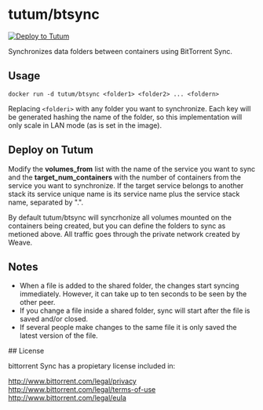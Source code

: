 # tutum/btsync

[![Deploy to Tutum](https://s.tutum.co/deploy-to-tutum.svg)](https://dashboard.tutum.co/stack/deploy/)

Synchronizes data folders between containers using BitTorrent Sync.

## Usage

    docker run -d tutum/btsync <folder1> <folder2> ... <foldern>

Replacing `<folderi>` with any folder you want to synchronize. Each key will be generated hashing the name of the folder, so this implementation will only scale in LAN mode (as is set in the image).

## Deploy on Tutum

Modify the **volumes_from** list with the name of the service you want to sync and the **target_num_containers** with the number of containers from the service you want to synchronize. If the target service belongs to another stack its service unique name is its service name plus the service stack name, separated by ".".

By default tutum/btsync will syncrhonize all volumes mounted on the containers being created, but you can define the folders to sync as metioned above. All traffic goes through the private network created by Weave.

## Notes

* When a file is added to the shared folder, the changes start syncing immediately. However, it can take up to ten seconds to be seen by the other peer.
* If you change a file inside a shared folder, sync will start after the file is saved and/or closed.
* If several people make changes to the same file it is only saved the latest version of the file.

## License

bittorrent Sync has a propietary license included in:

http://www.bittorrent.com/legal/privacy
http://www.bittorrent.com/legal/terms-of-use
http://www.bittorrent.com/legal/eula